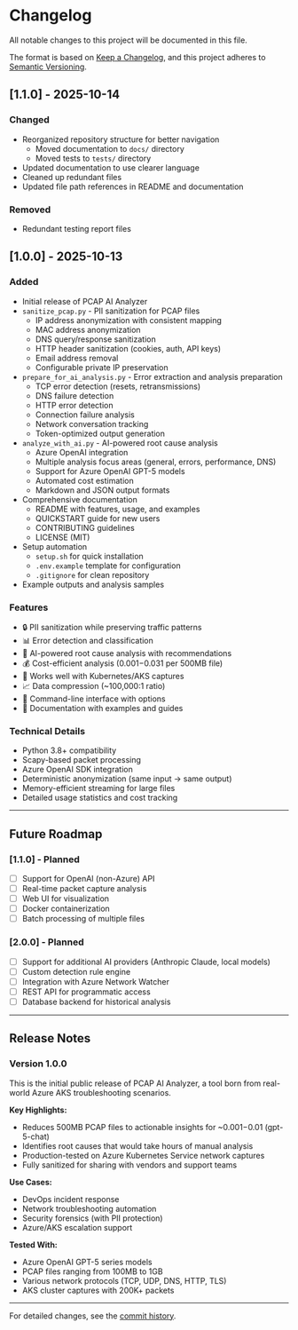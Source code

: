 # Changelog

All notable changes to this project will be documented in this file.

The format is based on [Keep a Changelog](https://keepachangelog.com/en/1.0.0/),
and this project adheres to [Semantic Versioning](https://semver.org/spec/v2.0.0.html).

## [1.1.0] - 2025-10-14

### Changed
- Reorganized repository structure for better navigation
  - Moved documentation to `docs/` directory
  - Moved tests to `tests/` directory
- Updated documentation to use clearer language
- Cleaned up redundant files
- Updated file path references in README and documentation

### Removed
- Redundant testing report files

## [1.0.0] - 2025-10-13

### Added
- Initial release of PCAP AI Analyzer
- `sanitize_pcap.py` - PII sanitization for PCAP files
  - IP address anonymization with consistent mapping
  - MAC address anonymization
  - DNS query/response sanitization
  - HTTP header sanitization (cookies, auth, API keys)
  - Email address removal
  - Configurable private IP preservation
- `prepare_for_ai_analysis.py` - Error extraction and analysis preparation
  - TCP error detection (resets, retransmissions)
  - DNS failure detection
  - HTTP error detection
  - Connection failure analysis
  - Network conversation tracking
  - Token-optimized output generation
- `analyze_with_ai.py` - AI-powered root cause analysis
  - Azure OpenAI integration
  - Multiple analysis focus areas (general, errors, performance, DNS)
  - Support for Azure OpenAI GPT-5 models
  - Automated cost estimation
  - Markdown and JSON output formats
- Comprehensive documentation
  - README with features, usage, and examples
  - QUICKSTART guide for new users
  - CONTRIBUTING guidelines
  - LICENSE (MIT)
- Setup automation
  - `setup.sh` for quick installation
  - `.env.example` template for configuration
  - `.gitignore` for clean repository
- Example outputs and analysis samples

### Features
- 🔒 PII sanitization while preserving traffic patterns
- 📊 Error detection and classification
- 🤖 AI-powered root cause analysis with recommendations
- 💰 Cost-efficient analysis ($0.001-$0.031 per 500MB file)
- 🎯 Works well with Kubernetes/AKS captures
- 📈 Data compression (~100,000:1 ratio)
- 🔧 Command-line interface with options
- 📝 Documentation with examples and guides

### Technical Details
- Python 3.8+ compatibility
- Scapy-based packet processing
- Azure OpenAI SDK integration
- Deterministic anonymization (same input → same output)
- Memory-efficient streaming for large files
- Detailed usage statistics and cost tracking

---

## Future Roadmap

### [1.1.0] - Planned
- [ ] Support for OpenAI (non-Azure) API
- [ ] Real-time packet capture analysis
- [ ] Web UI for visualization
- [ ] Docker containerization
- [ ] Batch processing of multiple files

### [2.0.0] - Planned
- [ ] Support for additional AI providers (Anthropic Claude, local models)
- [ ] Custom detection rule engine
- [ ] Integration with Azure Network Watcher
- [ ] REST API for programmatic access
- [ ] Database backend for historical analysis

---

## Release Notes

### Version 1.0.0

This is the initial public release of PCAP AI Analyzer, a tool born from real-world Azure AKS troubleshooting scenarios. 

**Key Highlights:**
- Reduces 500MB PCAP files to actionable insights for ~$0.001-$0.01 (gpt-5-chat)
- Identifies root causes that would take hours of manual analysis
- Production-tested on Azure Kubernetes Service network captures
- Fully sanitized for sharing with vendors and support teams

**Use Cases:**
- DevOps incident response
- Network troubleshooting automation
- Security forensics (with PII protection)
- Azure/AKS escalation support

**Tested With:**
- Azure OpenAI GPT-5 series models
- PCAP files ranging from 100MB to 1GB
- Various network protocols (TCP, UDP, DNS, HTTP, TLS)
- AKS cluster captures with 200K+ packets

---

For detailed changes, see the [commit history](https://github.com/rkemery-msft/pcap-ai-analyzer/commits/main).
